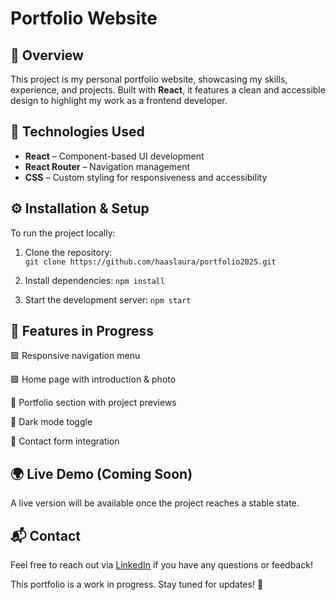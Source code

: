 # Portfolio Website

## 📌 Overview

This project is my personal portfolio website, showcasing my skills, experience, and projects. Built with **React**, it features a clean and accessible design to highlight my work as a frontend developer.

## 🚀 Technologies Used

- **React** – Component-based UI development  
- **React Router** – Navigation management  
- **CSS** – Custom styling for responsiveness and accessibility    

## ⚙️ Installation & Setup

To run the project locally:  

1. Clone the repository:  
`git clone https://github.com/haaslaura/portfolio2025.git`

2. Install dependencies:
`npm install`

3. Start the development server:
`npm start`

## 🔨 Features in Progress
🟩 Responsive navigation menu

🟩 Home page with introduction & photo

🔲 Portfolio section with project previews

🔲 Dark mode toggle

🔲 Contact form integration

## 🌍 Live Demo (Coming Soon)
A live version will be available once the project reaches a stable state.

## 📬 Contact
Feel free to reach out via [LinkedIn](https://www.linkedin.com/in/laurahaas-developpement/) if you have any questions or feedback!

This portfolio is a work in progress. Stay tuned for updates! 🚀